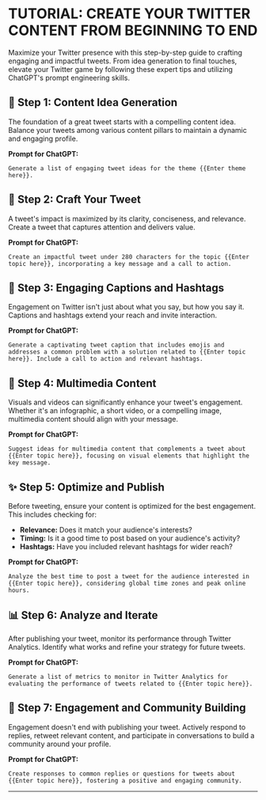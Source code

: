 
# TUTORIAL: CREATE YOUR TWITTER CONTENT FROM BEGINNING TO END

Maximize your Twitter presence with this step-by-step guide to crafting engaging and impactful tweets. From idea generation to final touches, elevate your Twitter game by following these expert tips and utilizing ChatGPT's prompt engineering skills.

## 🌟 Step 1: Content Idea Generation

The foundation of a great tweet starts with a compelling content idea. Balance your tweets among various content pillars to maintain a dynamic and engaging profile.

**Prompt for ChatGPT:**
```
Generate a list of engaging tweet ideas for the theme {{Enter theme here}}.
```

## 🚀 Step 2: Craft Your Tweet

A tweet's impact is maximized by its clarity, conciseness, and relevance. Create a tweet that captures attention and delivers value.

**Prompt for ChatGPT:**
```
Create an impactful tweet under 280 characters for the topic {{Enter topic here}}, incorporating a key message and a call to action.
```

## 📝 Step 3: Engaging Captions and Hashtags

Engagement on Twitter isn't just about what you say, but how you say it. Captions and hashtags extend your reach and invite interaction.

**Prompt for ChatGPT:**
```
Generate a captivating tweet caption that includes emojis and addresses a common problem with a solution related to {{Enter topic here}}. Include a call to action and relevant hashtags.
```

## 🎥 Step 4: Multimedia Content

Visuals and videos can significantly enhance your tweet's engagement. Whether it's an infographic, a short video, or a compelling image, multimedia content should align with your message.

**Prompt for ChatGPT:**
```
Suggest ideas for multimedia content that complements a tweet about {{Enter topic here}}, focusing on visual elements that highlight the key message.
```

## ✨ Step 5: Optimize and Publish

Before tweeting, ensure your content is optimized for the best engagement. This includes checking for:
- **Relevance:** Does it match your audience's interests?
- **Timing:** Is it a good time to post based on your audience's activity?
- **Hashtags:** Have you included relevant hashtags for wider reach?

**Prompt for ChatGPT:**
```
Analyze the best time to post a tweet for the audience interested in {{Enter topic here}}, considering global time zones and peak online hours.
```

## 📊 Step 6: Analyze and Iterate

After publishing your tweet, monitor its performance through Twitter Analytics. Identify what works and refine your strategy for future tweets.

**Prompt for ChatGPT:**
```
Generate a list of metrics to monitor in Twitter Analytics for evaluating the performance of tweets related to {{Enter topic here}}.
```

## 🔄 Step 7: Engagement and Community Building

Engagement doesn't end with publishing your tweet. Actively respond to replies, retweet relevant content, and participate in conversations to build a community around your profile.

**Prompt for ChatGPT:**
```
Create responses to common replies or questions for tweets about {{Enter topic here}}, fostering a positive and engaging community.
```

---
